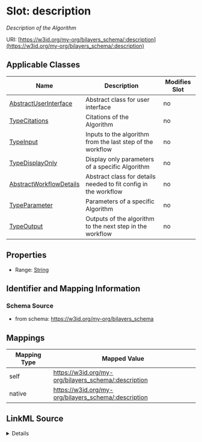 

# Slot: description


_Description of the Algorithm_





URI: [https://w3id.org/my-org/bilayers_schema/:description](https://w3id.org/my-org/bilayers_schema/:description)



<!-- no inheritance hierarchy -->





## Applicable Classes

| Name | Description | Modifies Slot |
| --- | --- | --- |
| [AbstractUserInterface](AbstractUserInterface.md) | Abstract class for user interface |  no  |
| [TypeCitations](TypeCitations.md) | Citations of the Algorithm |  no  |
| [TypeInput](TypeInput.md) | Inputs to the algorithm from the last step of the workflow |  no  |
| [TypeDisplayOnly](TypeDisplayOnly.md) | Display only parameters of a specific Algorithm |  no  |
| [AbstractWorkflowDetails](AbstractWorkflowDetails.md) | Abstract class for details needed to fit config in the workflow |  no  |
| [TypeParameter](TypeParameter.md) | Parameters of a specific Algorithm |  no  |
| [TypeOutput](TypeOutput.md) | Outputs of the algorithm to the next step in the workflow |  no  |







## Properties

* Range: [String](String.md)





## Identifier and Mapping Information







### Schema Source


* from schema: https://w3id.org/my-org/bilayers_schema




## Mappings

| Mapping Type | Mapped Value |
| ---  | ---  |
| self | https://w3id.org/my-org/bilayers_schema/:description |
| native | https://w3id.org/my-org/bilayers_schema/:description |




## LinkML Source

<details>
```yaml
name: description
description: Description of the Algorithm
from_schema: https://w3id.org/my-org/bilayers_schema
rank: 1000
alias: description
domain_of:
- AbstractWorkflowDetails
- AbstractUserInterface
- TypeCitations
range: string

```
</details>